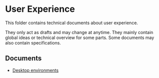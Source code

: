 # User Experience

This folder contains technical documents about user experience.

They only act as drafts and may change at anytime. They mainly contain global ideas or technical overview for some parts. Some documents may also contain specifications.

## Documents

- [Desktop environments](desktop-environment.md)
